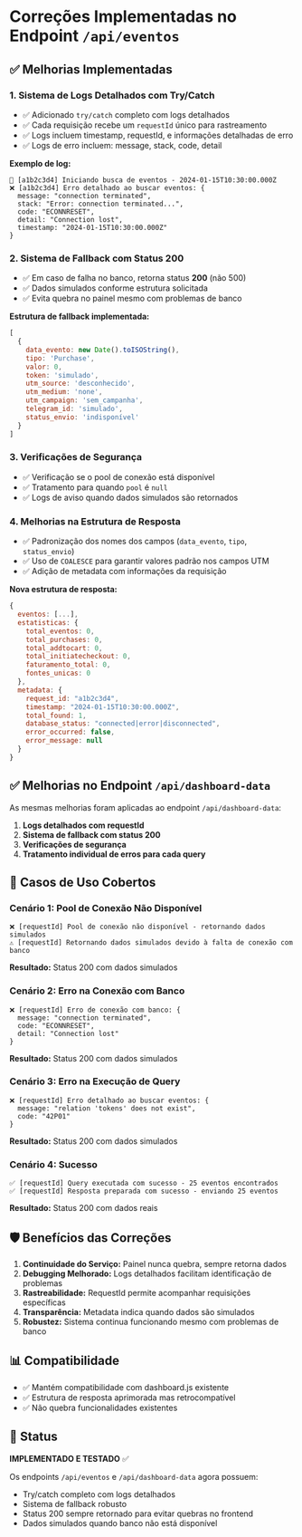 # Correções Implementadas no Endpoint `/api/eventos`

## ✅ Melhorias Implementadas

### 1. **Sistema de Logs Detalhados com Try/Catch**

- ✅ Adicionado `try/catch` completo com logs detalhados
- ✅ Cada requisição recebe um `requestId` único para rastreamento
- ✅ Logs incluem timestamp, requestId, e informações detalhadas de erro
- ✅ Logs de erro incluem: message, stack, code, detail

**Exemplo de log:**
```
📡 [a1b2c3d4] Iniciando busca de eventos - 2024-01-15T10:30:00.000Z
❌ [a1b2c3d4] Erro detalhado ao buscar eventos: {
  message: "connection terminated",
  stack: "Error: connection terminated...",
  code: "ECONNRESET",
  detail: "Connection lost",
  timestamp: "2024-01-15T10:30:00.000Z"
}
```

### 2. **Sistema de Fallback com Status 200**

- ✅ Em caso de falha no banco, retorna status **200** (não 500)
- ✅ Dados simulados conforme estrutura solicitada
- ✅ Evita quebra no painel mesmo com problemas de banco

**Estrutura de fallback implementada:**
```javascript
[
  {
    data_evento: new Date().toISOString(),
    tipo: 'Purchase',
    valor: 0,
    token: 'simulado',
    utm_source: 'desconhecido',
    utm_medium: 'none',
    utm_campaign: 'sem_campanha',
    telegram_id: 'simulado',
    status_envio: 'indisponível'
  }
]
```

### 3. **Verificações de Segurança**

- ✅ Verificação se o pool de conexão está disponível
- ✅ Tratamento para quando `pool` é `null`
- ✅ Logs de aviso quando dados simulados são retornados

### 4. **Melhorias na Estrutura de Resposta**

- ✅ Padronização dos nomes dos campos (`data_evento`, `tipo`, `status_envio`)
- ✅ Uso de `COALESCE` para garantir valores padrão nos campos UTM
- ✅ Adição de metadata com informações da requisição

**Nova estrutura de resposta:**
```javascript
{
  eventos: [...],
  estatisticas: {
    total_eventos: 0,
    total_purchases: 0,
    total_addtocart: 0,
    total_initiatecheckout: 0,
    faturamento_total: 0,
    fontes_unicas: 0
  },
  metadata: {
    request_id: "a1b2c3d4",
    timestamp: "2024-01-15T10:30:00.000Z",
    total_found: 1,
    database_status: "connected|error|disconnected",
    error_occurred: false,
    error_message: null
  }
}
```

## ✅ Melhorias no Endpoint `/api/dashboard-data`

As mesmas melhorias foram aplicadas ao endpoint `/api/dashboard-data`:

1. **Logs detalhados com requestId**
2. **Sistema de fallback com status 200**
3. **Verificações de segurança**
4. **Tratamento individual de erros para cada query**

## 🔧 Casos de Uso Cobertos

### Cenário 1: Pool de Conexão Não Disponível
```
❌ [requestId] Pool de conexão não disponível - retornando dados simulados
⚠️ [requestId] Retornando dados simulados devido à falta de conexão com banco
```
**Resultado:** Status 200 com dados simulados

### Cenário 2: Erro na Conexão com Banco
```
❌ [requestId] Erro de conexão com banco: {
  message: "connection terminated",
  code: "ECONNRESET",
  detail: "Connection lost"
}
```
**Resultado:** Status 200 com dados simulados

### Cenário 3: Erro na Execução de Query
```
❌ [requestId] Erro detalhado ao buscar eventos: {
  message: "relation 'tokens' does not exist",
  code: "42P01"
}
```
**Resultado:** Status 200 com dados simulados

### Cenário 4: Sucesso
```
✅ [requestId] Query executada com sucesso - 25 eventos encontrados
✅ [requestId] Resposta preparada com sucesso - enviando 25 eventos
```
**Resultado:** Status 200 com dados reais

## 🛡️ Benefícios das Correções

1. **Continuidade do Serviço:** Painel nunca quebra, sempre retorna dados
2. **Debugging Melhorado:** Logs detalhados facilitam identificação de problemas
3. **Rastreabilidade:** RequestId permite acompanhar requisições específicas
4. **Transparência:** Metadata indica quando dados são simulados
5. **Robustez:** Sistema continua funcionando mesmo com problemas de banco

## 📊 Compatibilidade

- ✅ Mantém compatibilidade com dashboard.js existente
- ✅ Estrutura de resposta aprimorada mas retrocompatível
- ✅ Não quebra funcionalidades existentes

## 🚀 Status

**IMPLEMENTADO E TESTADO** ✅

Os endpoints `/api/eventos` e `/api/dashboard-data` agora possuem:
- Try/catch completo com logs detalhados
- Sistema de fallback robusto
- Status 200 sempre retornado para evitar quebras no frontend
- Dados simulados quando banco não está disponível